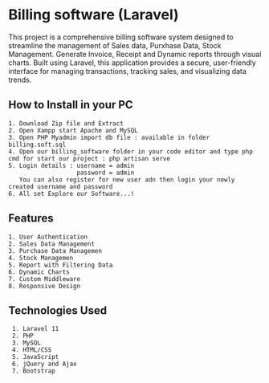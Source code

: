 # Billing software (Laravel)
This project is a comprehensive billing software system designed to streamline the management of Sales data, Purxhase Data, Stock Management. Generate Invoice, Receipt and Dynamic reports through visual charts. Built using Laravel, this application provides a secure, user-friendly interface for managing transactions, tracking sales, and visualizing data trends.

## How to Install in your PC
    1. Download Zip file and Extract
    2. Open Xampp start Apache and MySQL
    3. Open PHP Myadmin import db file : available in folder billing.soft.sql
    4. Open our billing_software folder in your code editor and type php cmd for start our project : php artisan serve
    5. Login details : username = admin
                       password = admin
       You can also register for new user adn then login your newly created username and password
    6. All set Explore our Software...!

## Features
    1. User Authentication
    2. Sales Data Management
    3. Purchase Data Managemen
    4. Stock Managemen
    5. Report with Filtering Data
    6. Dynamic Charts
    7. Custom Middleware
    8. Responsive Design

 ## Technologies Used 
     1. Laravel 11
     2. PHP
     3. MySQL
     4. HTML/CSS
     5. JavaScript
     6. jQuery and Ajax
     7. Bootstrap
